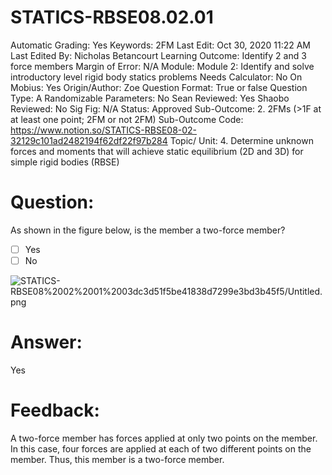 # STATICS-RBSE08.02.01

Automatic Grading: Yes
Keywords: 2FM
Last Edit: Oct 30, 2020 11:22 AM
Last Edited By: Nicholas Betancourt
Learning Outcome: Identify 2 and 3 force members
Margin of Error: N/A
Module: Module 2: Identify and solve introductory level rigid body statics problems
Needs Calculator: No
On Mobius: Yes
Origin/Author: Zoe
Question Format: True or false
Question Type: A
Randomizable Parameters: No
Sean Reviewed: Yes
Shaobo Reviewed: No
Sig Fig: N/A
Status: Approved
Sub-Outcome: 2. 2FMs (>1F at at least one point; 2FM or not 2FM)
Sub-Outcome Code: https://www.notion.so/STATICS-RBSE08-02-32129c101ad2482194f62df22f97b284
Topic/ Unit: 4. Determine unknown forces and moments that will achieve static equilibrium (2D and 3D) for simple rigid bodies (RBSE)

# Question:

As shown in the figure below, is the member a two-force member?

- [ ]  Yes
- [ ]  No

![STATICS-RBSE08%2002%2001%2003dc3d51f5be41838d7299e3bd3b45f5/Untitled.png](STATICS-RBSE08%2002%2001%2003dc3d51f5be41838d7299e3bd3b45f5/Untitled.png)

# Answer:

Yes

# Feedback:

A two-force member has forces applied at only two points on the member. In this case, four forces are applied at each of two different points on the member. Thus, this member is a two-force member.